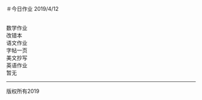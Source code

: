 ＃今日作业 2019/4/12

<br>
数学作业
<br>
改错本
<br>
语文作业
<br>
字帖一页
<br>
美文抄写
<br>
英语作业
<br>
暂无

<br>
<hr>
  版权所有2019

